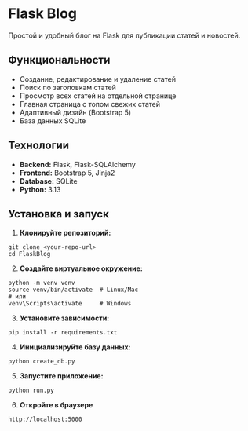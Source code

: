 # Flask Blog

Простой и удобный блог на Flask для публикации статей и новостей.

## Функциональности

-  Создание, редактирование и удаление статей
-  Поиск по заголовкам статей
-  Просмотр всех статей на отдельной странице
-  Главная страница с топом свежих статей
-  Адаптивный дизайн (Bootstrap 5)
-  База данных SQLite

## Технологии

- **Backend:** Flask, Flask-SQLAlchemy
- **Frontend:** Bootstrap 5, Jinja2
- **Database:** SQLite
- **Python:** 3.13

## Установка и запуск

1. **Клонируйте репозиторий:**
```
git clone <your-repo-url>
cd FlaskBlog
```

2. **Создайте виртуальное окружение:**
```
python -m venv venv
source venv/bin/activate  # Linux/Mac
# или
venv\Scripts\activate     # Windows
```

3. **Установите зависимости:**
```
pip install -r requirements.txt
```

4. **Инициализируйте базу данных:**
```
python create_db.py
```

5. **Запустите приложение:**
```
python run.py
```

6. **Откройте в браузере**
```
http://localhost:5000
```